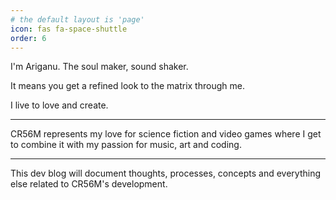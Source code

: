 ```yaml
---
# the default layout is 'page'
icon: fas fa-space-shuttle
order: 6
---
```


I'm Ariganu. The soul maker, sound shaker.

It means you get a refined look to the matrix through me.

I live to love and create.

---

CR56M represents my love for science fiction and video games where I get to combine it with my passion for music, art and coding.

---

This dev blog will document thoughts, processes, concepts and everything else related to CR56M's development.